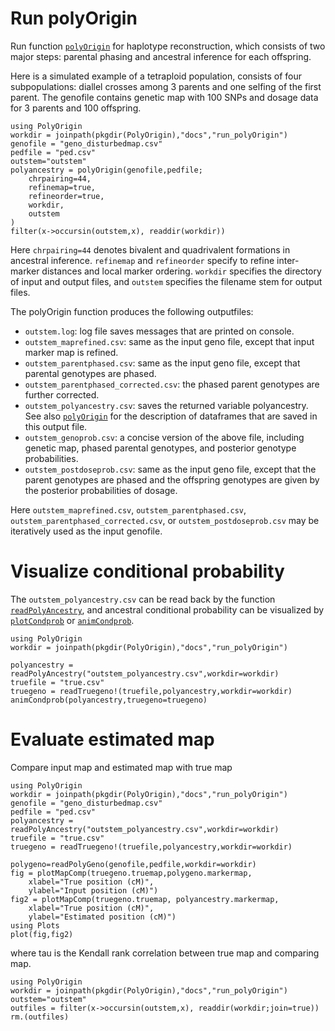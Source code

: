 # Run polyOrigin

Run function [`polyOrigin`](@ref) for haplotype reconstruction, which consists of two major steps: parental phasing and ancestral inference for each offspring.

Here is a simulated example of a tetraploid population, consists of four subpopulations: diallel crosses among 3 parents and one selfing of the first parent. The genofile contains genetic map with 100 SNPs and dosage data for 3 parents and 100 offspring.

```@example
using PolyOrigin
workdir = joinpath(pkgdir(PolyOrigin),"docs","run_polyOrigin")
genofile = "geno_disturbedmap.csv"
pedfile = "ped.csv"
outstem="outstem"
polyancestry = polyOrigin(genofile,pedfile;
    chrpairing=44,    
    refinemap=true,
    refineorder=true,
    workdir,
    outstem
)
filter(x->occursin(outstem,x), readdir(workdir))
```
Here `chrpairing=44` denotes bivalent and quadrivalent formations in ancestral inference. `refinemap` and `refineorder` specify to refine inter-marker distances and local marker ordering. `workdir` specifies the directory of input and output files, and `outstem` specifies the filename stem for output files.

The polyOrigin function produces the following outputfiles:
* `outstem.log`: log file saves messages that are printed on console.
* `outstem_maprefined.csv`: same as the input geno file, except that input marker map is refined.
* `outstem_parentphased.csv`: same as the input geno file, except that parental genotypes are phased.
* `outstem_parentphased_corrected.csv`: the phased parent genotypes are further corrected.
* `outstem_polyancestry.csv`: saves the returned variable polyancestry. See also [`polyOrigin`](@ref) for the description of dataframes that are saved in this output file.
* `outstem_genoprob.csv`: a concise version of the above file, including genetic map, phased parental genotypes, and posterior genotype probabilities.
* `outstem_postdoseprob.csv`: same as the input geno file, except that the parent genotypes are phased and the offspring genotypes are given by the posterior probabilities of dosage.

Here  `outstem_maprefined.csv`, `outstem_parentphased.csv`,  `outstem_parentphased_corrected.csv`, or `outstem_postdoseprob.csv` may be iteratively used as the input genofile.

# Visualize conditional probability

The `outstem_polyancestry.csv` can be read back by the function [`readPolyAncestry`](@ref), and ancestral conditional probability can be visualized by [`plotCondprob`](@ref) or [`animCondprob`](@ref).

```@setup setdir
using PolyOrigin
workdir = joinpath(pkgdir(PolyOrigin),"docs","run_polyOrigin")
```

```@example setdir
polyancestry = readPolyAncestry("outstem_polyancestry.csv",workdir=workdir)
truefile = "true.csv"
truegeno = readTruegeno!(truefile,polyancestry,workdir=workdir)
animCondprob(polyancestry,truegeno=truegeno)
```

# Evaluate estimated map

Compare input map and estimated map with true map

```@setup settrue
using PolyOrigin
workdir = joinpath(pkgdir(PolyOrigin),"docs","run_polyOrigin")
genofile = "geno_disturbedmap.csv"
pedfile = "ped.csv"
polyancestry = readPolyAncestry("outstem_polyancestry.csv",workdir=workdir)
truefile = "true.csv"
truegeno = readTruegeno!(truefile,polyancestry,workdir=workdir)
```

```@example settrue
polygeno=readPolyGeno(genofile,pedfile,workdir=workdir)
fig = plotMapComp(truegeno.truemap,polygeno.markermap,
    xlabel="True position (cM)",
    ylabel="Input position (cM)")
fig2 = plotMapComp(truegeno.truemap, polyancestry.markermap,
    xlabel="True position (cM)",
    ylabel="Estimated position (cM)")
using Plots
plot(fig,fig2)
```
where tau is the Kendall rank correlation between true map and comparing map.

```@setup deloutput
using PolyOrigin
workdir = joinpath(pkgdir(PolyOrigin),"docs","run_polyOrigin")
outstem="outstem"
outfiles = filter(x->occursin(outstem,x), readdir(workdir;join=true))
rm.(outfiles)
```

